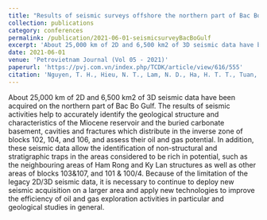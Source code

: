```yaml
---
title: "Results of seismic surveys offshore the northern part of Bac Bo Gulf"
collection: publications
category: conferences
permalink: /publication/2021-06-01-seismicsurveyBacBoGulf
excerpt: 'About 25,000 km of 2D and 6,500 km2 of 3D seismic data have been acquired on the northern part of Bac Bo Gulf.'
date: 2021-06-01
venue: 'Petrovietnam Journal (Vol 05 - 2021)'
paperurl: 'https://pvj.com.vn/index.php/TCDK/article/view/616/555'
citation: 'Nguyen, T. H., Hieu, N. T., Lam, N. D., Ha, H. T. T., Tuan, N. A., Minh, T. N., Son, N. H., & Huy, V. Q. (2021). Results of seismic surveys offshore the northern part of Bac Bo Gulf. Petrovietnam Journal, 5, 5-10. https://doi.org/10.47800/PVJ.2021.05-01'
---
```


About 25,000 km of 2D and 6,500 km2 of 3D seismic data have been acquired on the northern part of Bac Bo Gulf. The results of seismic activities help to accurately identify the geological structure and characteristics of the Miocene reservoir and the buried carbonate basement, cavities and fractures which distribute in the inverse zone of blocks 102, 104, and 106, and assess their oil and gas potential. In addition, these seismic data allow the identification of non-structural and stratigraphic traps in the areas considered to be rich in potential, such as the neighbouring areas of Ham Rong and Ky Lan structures as well as other areas of blocks 103&107, and 101 & 100/4. Because of the limitation of the legacy 2D/3D seismic data, it is necessary to continue to deploy new seismic acquisition on a larger area and apply new technologies to improve the efficiency of oil and gas exploration activities in particular and geological studies in general.